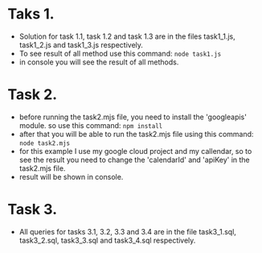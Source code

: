 # Taks 1.
- Solution for task 1.1, task 1.2 and task 1.3 are in the files task1_1.js, task1_2.js and task1_3.js respectively.
- To see result of all method use this command:
    `node task1.js`
- in console you will see the result of all methods.

# Task 2.
- before running the task2.mjs file, you need to install the 'googleapis' module. so use this command:
    `npm install`
- after that you will be able to run the task2.mjs file using this command:
    `node task2.mjs`
- for this example I use my google cloud project and my callendar, so to see the result you need to change the 'calendarId' and 'apiKey' in the task2.mjs file.
- result will be shown in console.

# Task 3.
- All queries for tasks 3.1, 3.2, 3.3 and 3.4 are in the file task3_1.sql, task3_2.sql, task3_3.sql and task3_4.sql respectively.

